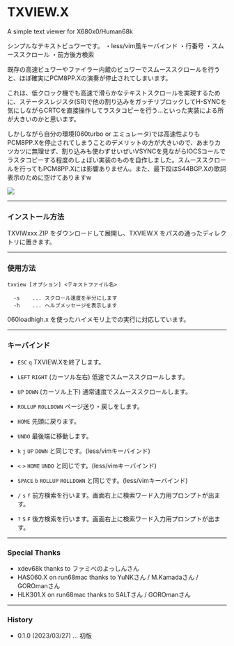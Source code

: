 # TXVIEW.X

A simple text viewer for X680x0/Human68k

シンプルなテキストビュワーです。
・less/vim風キーバインド
・行番号
・スムーススクロール
・前方後方検索

既存の高速ビュワーやファイラー内蔵のビュワーでスムーススクロールを行うと、ほぼ確実にPCM8PP.Xの演奏が停止されてしまいます。

これは、低クロック機でも高速で滑らかなテキストスクロールを実現するために、ステータスレジスタ(SR)で他の割り込みをガッチリブロックしてH-SYNCを気にしながらCRTCを直接操作してラスタコピーを行う...といった実装による所が大きいのかと思います。

しかしながら自分の環境(060turbo or エミュレータ)では高速性よりもPCM8PP.Xを停止されてしまうことのデメリットの方が大きいので、あまりカツカツに無理せず、割り込みも使わずせいぜいVSYNCを見ながらIOCSコールでラスタコピーする程度のしょぼい実装のものを自作しました。スムーススクロールを行ってもPCM8PP.Xには影響ありません。また、最下段はS44BGP.Xの歌詞表示のために空けてありますw

<img src='images/txview_demo1.png'/>

---

### インストール方法

TXVIWxxx.ZIP をダウンロードして展開し、TXVIEW.X をパスの通ったディレクトリに置きます。

---

### 使用方法

    txview [オプション] <テキストファイル名>

      -s    ... スクロール速度を半分にします
      -h    ... ヘルプメッセージを表示します

060loadhigh.x を使ったハイメモリ上での実行に対応しています。

---

### キーバインド

- `ESC` `q`
TXVIEW.Xを終了します。

- `LEFT` `RIGHT` (カーソル左右)
低速でスムーススクロールします。

- `UP` `DOWN` (カーソル上下)
通常速度でスムーススクロールします。

- `ROLLUP` `ROLLDOWN`
ページ送り・戻しをします。

- `HOME`
先頭に戻ります。

- `UNDO`
最後端に移動します。

- `k` `j`
`UP` `DOWN` と同じです。(less/vimキーバインド)

- `<` `>`
`HOME` `UNDO` と同じです。(less/vimキーバインド)

- `SPACE` `b`
`ROLLUP` `ROLLDOWN` と同じです。(less/vimキーバインド)

- `/` `s` `f`
前方検索を行います。画面右上に検索ワード入力用プロンプトが出ます。

- `?` `S` `F`
後方検索を行います。画面右上に検索ワード入力用プロンプトが出ます。

---

### Special Thanks

* xdev68k thanks to ファミべのよっしんさん
* HAS060.X on run68mac thanks to YuNKさん / M.Kamadaさん / GOROmanさん
* HLK301.X on run68mac thanks to SALTさん / GOROmanさん

---

### History

* 0.1.0 (2023/03/27) ... 初版